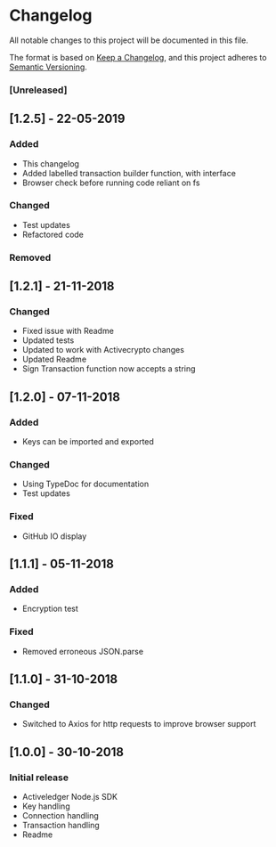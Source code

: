 # Changelog

All notable changes to this project will be documented in this file.

The format is based on [Keep a Changelog](https://keepachangelog.com/en/1.0.0/),
and this project adheres to [Semantic Versioning](https://semver.org/spec/v2.0.0.html).

### [Unreleased]

## [1.2.5] - 22-05-2019

### Added

- This changelog
- Added labelled transaction builder function, with interface
- Browser check before running code reliant on fs

### Changed

- Test updates
- Refactored code

### Removed

## [1.2.1] - 21-11-2018

### Changed

- Fixed issue with Readme
- Updated tests
- Updated to work with Activecrypto changes
- Updated Readme
- Sign Transaction function now accepts a string

## [1.2.0] - 07-11-2018

### Added

- Keys can be imported and exported

### Changed

- Using TypeDoc for documentation
- Test updates

### Fixed

- GitHub IO display

## [1.1.1] - 05-11-2018

### Added

- Encryption test

### Fixed

- Removed erroneous JSON.parse

## [1.1.0] - 31-10-2018

### Changed

- Switched to Axios for http requests to improve browser support

## [1.0.0] - 30-10-2018

### Initial release

- Activeledger Node.js SDK
- Key handling
- Connection handling
- Transaction handling
- Readme

